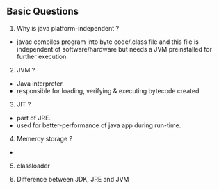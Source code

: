 ## Basic Questions

1. Why is java platform-independent ?
- javac compiles program into byte code/.class file and this file is independent of software/hardware but needs a JVM preinstalled for further execution.

2. JVM ?
- Java interpreter.
- responsible for loading, verifying & executing bytecode created.

3. JIT ?
- part of JRE.
- used for better-performance of java app during run-time.

4. Memeroy storage ?
-

5. classloader

6. Difference between JDK, JRE and JVM


